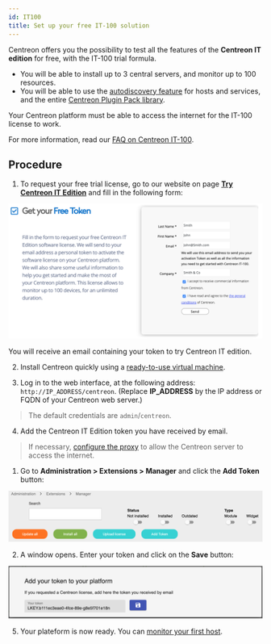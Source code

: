 ```yaml
---
id: IT100
title: Set up your free IT-100 solution
---
```


Centreon offers you the possibility to test all the features of the **Centreon IT edition** for free, with the IT-100 trial formula.

- You will be able to install up to 3 central servers, and monitor up to 100 resources.
- You will be able to use the [autodiscovery feature](../monitoring/discovery/introduction) for hosts and services, and  the entire [Centreon Plugin Pack library](../integrations/plugin-packs/introduction).

Your Centreon platform must be able to access the internet for the IT-100 license to work.

For more information, read our [FAQ on Centreon IT-100](https://www.centreon.com/en/faq/faq-centreon-it-100/).

## Procedure

1. To request your free trial license, go to our website on page **[Try Centreon IT Edition](https://www.centreon.com/en/free-trial/)**
and fill in the following form:

![image](../assets/getting-started/it_100_free_token_form.png)

You will receive an email containing your token to try Centreon IT edition.

2. Install Centreon quickly using a [ready-to-use virtual machine](../installation/installation-of-a-central-server/using-virtual-machines).

3. Log in to the web interface, at the following address: `http://IP_ADDRESS/centreon`. (Replace **IP_ADDRESS** by the IP address or FQDN of your Centreon web server.)

> The default credentials are `admin`/`centreon`.

4. Add the Centreon IT Edition token you have received by email.
> If necessary, [configure the proxy](../administration/parameters/centreon-ui#proxy-configuration)
> to allow the Centreon server to access the internet.

1. Go to **Administration > Extensions > Manager** and click the **Add Token** button:

![image](../assets/getting-started/it_100_free_token_add_1.png)

2. A window opens. Enter your token and click on the **Save** button:

![image](../assets/getting-started/it_100_free_token_add_2.png)

5. Your plateform is now ready. You can [monitor your first host](first-supervision).